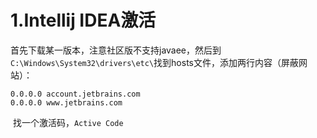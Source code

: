 # 1.Intellij IDEA激活

​	首先下载某一版本，注意社区版不支持javaee，然后到`C:\Windows\System32\drivers\etc\`找到hosts文件，添加两行内容（屏蔽网站）：

```
0.0.0.0 account.jetbrains.com
0.0.0.0 www.jetbrains.com
```

​	找一个激活码，`Active Code`


